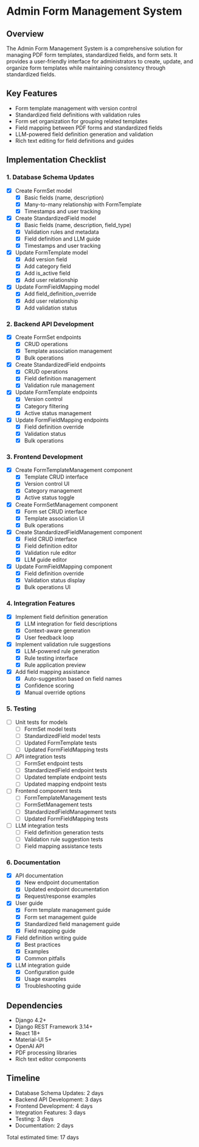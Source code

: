 # Admin Form Management System

## Overview
The Admin Form Management System is a comprehensive solution for managing PDF form templates, standardized fields, and form sets. It provides a user-friendly interface for administrators to create, update, and organize form templates while maintaining consistency through standardized fields.

## Key Features
- Form template management with version control
- Standardized field definitions with validation rules
- Form set organization for grouping related templates
- Field mapping between PDF forms and standardized fields
- LLM-powered field definition generation and validation
- Rich text editing for field definitions and guides

## Implementation Checklist

### 1. Database Schema Updates
- [x] Create FormSet model
  - [x] Basic fields (name, description)
  - [x] Many-to-many relationship with FormTemplate
  - [x] Timestamps and user tracking
- [x] Create StandardizedField model
  - [x] Basic fields (name, description, field_type)
  - [x] Validation rules and metadata
  - [x] Field definition and LLM guide
  - [x] Timestamps and user tracking
- [x] Update FormTemplate model
  - [x] Add version field
  - [x] Add category field
  - [x] Add is_active field
  - [x] Add user relationship
- [x] Update FormFieldMapping model
  - [x] Add field_definition_override
  - [x] Add user relationship
  - [x] Add validation status

### 2. Backend API Development
- [x] Create FormSet endpoints
  - [x] CRUD operations
  - [x] Template association management
  - [x] Bulk operations
- [x] Create StandardizedField endpoints
  - [x] CRUD operations
  - [x] Field definition management
  - [x] Validation rule management
- [x] Update FormTemplate endpoints
  - [x] Version control
  - [x] Category filtering
  - [x] Active status management
- [x] Update FormFieldMapping endpoints
  - [x] Field definition override
  - [x] Validation status
  - [x] Bulk operations

### 3. Frontend Development
- [x] Create FormTemplateManagement component
  - [x] Template CRUD interface
  - [x] Version control UI
  - [x] Category management
  - [x] Active status toggle
- [x] Create FormSetManagement component
  - [x] Form set CRUD interface
  - [x] Template association UI
  - [x] Bulk operations
- [x] Create StandardizedFieldManagement component
  - [x] Field CRUD interface
  - [x] Field definition editor
  - [x] Validation rule editor
  - [x] LLM guide editor
- [x] Update FormFieldMapping component
  - [x] Field definition override
  - [x] Validation status display
  - [x] Bulk operations UI

### 4. Integration Features
- [x] Implement field definition generation
  - [x] LLM integration for field descriptions
  - [x] Context-aware generation
  - [x] User feedback loop
- [x] Implement validation rule suggestions
  - [x] LLM-powered rule generation
  - [x] Rule testing interface
  - [x] Rule application preview
- [x] Add field mapping assistance
  - [x] Auto-suggestion based on field names
  - [x] Confidence scoring
  - [x] Manual override options

### 5. Testing
- [ ] Unit tests for models
  - [ ] FormSet model tests
  - [ ] StandardizedField model tests
  - [ ] Updated FormTemplate tests
  - [ ] Updated FormFieldMapping tests
- [ ] API integration tests
  - [ ] FormSet endpoint tests
  - [ ] StandardizedField endpoint tests
  - [ ] Updated template endpoint tests
  - [ ] Updated mapping endpoint tests
- [ ] Frontend component tests
  - [ ] FormTemplateManagement tests
  - [ ] FormSetManagement tests
  - [ ] StandardizedFieldManagement tests
  - [ ] Updated FormFieldMapping tests
- [ ] LLM integration tests
  - [ ] Field definition generation tests
  - [ ] Validation rule suggestion tests
  - [ ] Field mapping assistance tests

### 6. Documentation
- [x] API documentation
  - [x] New endpoint documentation
  - [x] Updated endpoint documentation
  - [x] Request/response examples
- [x] User guide
  - [x] Form template management guide
  - [x] Form set management guide
  - [x] Standardized field management guide
  - [x] Field mapping guide
- [x] Field definition writing guide
  - [x] Best practices
  - [x] Examples
  - [x] Common pitfalls
- [x] LLM integration guide
  - [x] Configuration guide
  - [x] Usage examples
  - [x] Troubleshooting guide

## Dependencies
- Django 4.2+
- Django REST Framework 3.14+
- React 18+
- Material-UI 5+
- OpenAI API
- PDF processing libraries
- Rich text editor components

## Timeline
- Database Schema Updates: 2 days
- Backend API Development: 3 days
- Frontend Development: 4 days
- Integration Features: 3 days
- Testing: 3 days
- Documentation: 2 days

Total estimated time: 17 days 